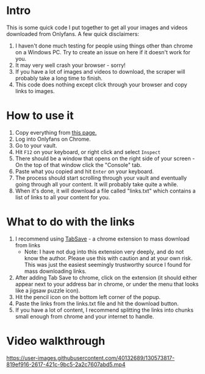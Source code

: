 # Intro
This is some quick code I put together to get all your images and videos downloaded from Onlyfans. A few quick disclaimers:
1. I haven't done much testing for people using things other than chrome on a Windows PC. Try to create an issue on here if it doesn't work for you.
2. It may very well crash your browser - sorry!
3. If you have a lot of images and videos to download, the scraper will probably take a long time to finish.
4. This code does nothing except click through your browser and copy links to images.

# How to use it
1. Copy everything from [this page.](https://raw.githubusercontent.com/Mynamewasused/OFscraper/main/src/scraper.js)
2. Log into Onlyfans on Chrome.
3. Go to your vault.
4. Hit `F12` on your keyboard, or right click and select `Inspect`
5. There should be a window that opens on the right side of your screen - On the top of that window click the "Console" tab.
6. Paste what you copied and hit `Enter` on your keyboard.
7. The process should start scrolling through your vault and eventually going through all your content. It will probably take quite a while.
8. When it's done, it will download a file called "links.txt" which contains a list of links to all your content for you.

# What to do with the links
1. I recommend using [TabSave](https://chrome.google.com/webstore/detail/tab-save/lkngoeaeclaebmpkgapchgjdbaekacki?hl=en) - a chrome extension to mass download from links
    * Note: I have not dug into this extension very deeply, and do not know the author. Please use this with caution and at your own risk. This was just the easiest seemingly trustworthy source I found for mass downloading links.
2. After adding Tab Save to chrome, click on the extension (it should either appear next to your address bar in chrome, or under the menu that looks like a jigsaw puzzle icon).
3. Hit the pencil icon on the bottom left corner of the popup.
4. Paste the links from the links.txt file and hit the download button.
5. If you have a lot of content, I recommend splitting the links into chunks small enough from chrome and your internet to handle.

# Video walkthrough
https://user-images.githubusercontent.com/40132689/130573817-819ef916-2617-421c-9bc5-2a2c7607abd5.mp4
